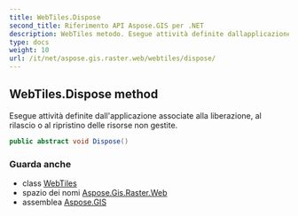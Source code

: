 ```yaml
---
title: WebTiles.Dispose
second_title: Riferimento API Aspose.GIS per .NET
description: WebTiles metodo. Esegue attività definite dallapplicazione associate alla liberazione al rilascio o al ripristino delle risorse non gestite.
type: docs
weight: 10
url: /it/net/aspose.gis.raster.web/webtiles/dispose/
---
```

## WebTiles.Dispose method

Esegue attività definite dall'applicazione associate alla liberazione, al rilascio o al ripristino delle risorse non gestite.

```csharp
public abstract void Dispose()
```

### Guarda anche

* class [WebTiles](../)
* spazio dei nomi [Aspose.Gis.Raster.Web](../../webtiles/)
* assemblea [Aspose.GIS](../../../)


